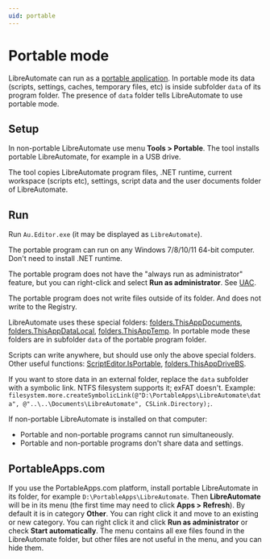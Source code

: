 ```yaml
---
uid: portable
---
```


# Portable mode
LibreAutomate can run as a [portable application](https://en.wikipedia.org/wiki/Portable_application). In portable mode its data (scripts, settings, caches, temporary files, etc) is inside subfolder `data` of its program folder. The presence of `data` folder tells LibreAutomate to use portable mode.

## Setup
In non-portable LibreAutomate use menu **Tools > Portable**. The tool installs portable LibreAutomate, for example in a USB drive.

The tool copies LibreAutomate program files, .NET runtime, current workspace (scripts etc), settings, script data and the user documents folder of LibreAutomate.

## Run
Run `Au.Editor.exe` (it may be displayed as `LibreAutomate`).

The portable program can run on any Windows 7/8/10/11 64-bit computer. Don't need to install .NET runtime.

The portable program does not have the "always run as administrator" feature, but you can right-click and select **Run as administrator**. See [UAC](xref:uac).

The portable program does not write files outside of its folder. And does not write to the Registry.

LibreAutomate uses these special folders: [folders.ThisAppDocuments](), [folders.ThisAppDataLocal](), [folders.ThisAppTemp](). In portable mode these folders are in subfolder `data` of the portable program folder.

Scripts can write anywhere, but should use only the above special folders. Other useful functions: [ScriptEditor.IsPortable](), [folders.ThisAppDriveBS]().

If you want to store data in an external folder, replace the `data` subfolder with a symbolic link. NTFS filesystem supports it; exFAT doesn't. Example: `filesystem.more.createSymbolicLink(@"D:\PortableApps\LibreAutomate\data", @"..\..\Documents\LibreAutomate", CSLink.Directory);`.

If non-portable LibreAutomate is installed on that computer:
- Portable and non-portable programs cannot run simultaneously.
- Portable and non-portable programs don't share data and settings.

## PortableApps.com
If you use the PortableApps.com platform, install portable LibreAutomate in its folder, for example `D:\PortableApps\LibreAutomate`. Then **LibreAutomate** will be in its menu (the first time may need to click **Apps > Refresh**). By default it is in category **Other**. You can right click it and move to an existing or new category. You can right click it and click **Run as administrator** or check **Start automatically**. The menu contains all exe files found in the LibreAutomate folder, but other files are not useful in the menu, and you can hide them.
